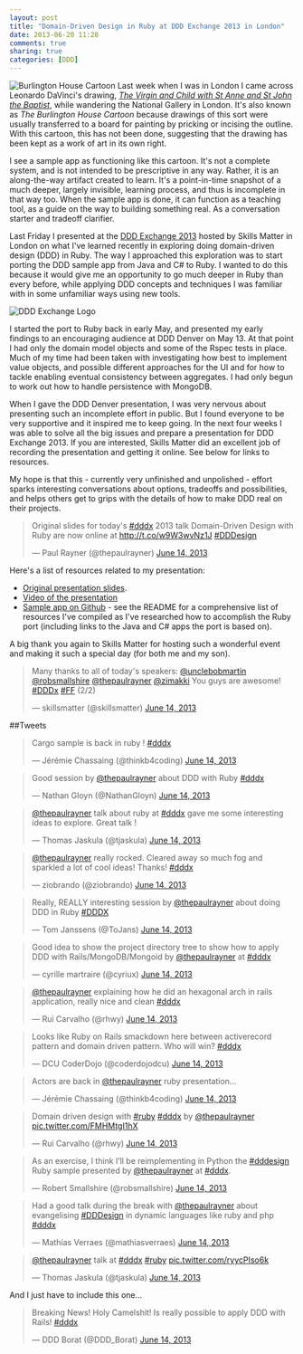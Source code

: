 ```yaml
---
layout: post
title: "Domain-Driven Design in Ruby at DDD Exchange 2013 in London"
date: 2013-06-20 11:28
comments: true
sharing: true
categories: [DDD]
---
```


![Burlington House Cartoon](http://upload.wikimedia.org/wikipedia/commons/thumb/d/d7/Leonardo_-_St._Anne_cartoon-alternative-downsampled.jpg/178px-Leonardo_-_St._Anne_cartoon-alternative-downsampled.jpg)
Last week when I was in London I came across Leonardo DaVinci's drawing, [_The Virgin and Child with St Anne and St John the Baptist_](http://en.wikipedia.org/wiki/The_Virgin_and_Child_with_St_Anne_and_St_John_the_Baptist), while wandering the National Gallery in London. It's also known as _The Burlington House Cartoon_ because drawings of this sort were usually transferred to a board for painting by pricking or incising the outline. With this cartoon, this has not been done, suggesting that the drawing has been kept as a work of art in its own right.

I see a sample app as functioning like this cartoon. It's not a complete system, and is not intended to be prescriptive in any way. Rather, it is an along-the-way artifact created to learn. It's a point-in-time snapshot of a much deeper, largely invisible, learning process, and thus is incomplete in that way too. When the sample app is done, it can function as a teaching tool, as a guide on the way to building something real. As a conversation starter and tradeoff clarifier.

Last Friday I presented at the [DDD Exchange 2013](http://skillsmatter.com/event/design-architecture/dddx-2013) hosted by Skills Matter in London on what I've learned recently in exploring doing domain-driven design (DDD) in Ruby. The way I approached this exploration was to start porting the DDD sample app from Java and C# to Ruby. I wanted to do this because it would give me an opportunity to go much deeper in Ruby than every before, while applying DDD concepts and techniques I was familiar with in some unfamiliar ways using new tools.

![DDD Exchange Logo](http://skillsmatter.com/custom/images/dddx-670x180px.gif)

I started the port to Ruby back in early May, and presented my early findings to an encouraging audience at DDD Denver on May 13. At that point I had only the domain model objects and some of the Rspec tests in place. Much of my time had been taken with investigating how best to implement value objects, and possible different approaches for the UI and for how to tackle enabling eventual consistency between aggregates. I had only begun to work out how to handle persistence with MongoDB.

When I gave the DDD Denver presentation, I was very nervous about presenting such an incomplete effort in public. But I found everyone to be very supportive and it inspired me to keep going. In the next four weeks I was able to solve all the big issues and prepare a presentation for DDD Exchange 2013. If you are interested, Skills Matter did an excellent job of recording the presentation and getting it online. See below for links to resources.

My hope is that this - currently very unfinished and unpolished - effort sparks interesting conversations about options, tradeoffs and possibilities, and helps others get to grips with the details of how to make DDD real on their projects.

<blockquote class="twitter-tweet" data-partner="tweetdeck"><p>Original slides for today&#39;s <a href="https://twitter.com/search?q=%23dddx&amp;src=hash">#dddx</a> 2013 talk Domain-Driven Design with Ruby are now online at <a href="http://virtual-genius.com/presentations/ddd_with_ruby_20130614">http://t.co/w9W3wvNz1J</a> <a href="https://twitter.com/search?q=%23DDDesign&amp;src=hash">#DDDesign</a></p>&mdash; Paul Rayner (@thepaulrayner) <a href="https://twitter.com/thepaulrayner/statuses/345538141706412032">June 14, 2013</a></blockquote>
<script async src="//platform.twitter.com/widgets.js" charset="utf-8"></script>

Here's a list of resources related to my presentation:

* [Original presentation slides](http://virtual-genius.com/presentations/ddd_with_ruby_20130614.html).
* [Video of the presentation](http://skillsmatter.com/podcast/design-architecture/paul-rayner/mh-7679)
* [Sample app on Github](https://github.com/paulrayner/ddd_sample_app_ruby) - see the README for a comprehensive list of resources I've compiled as I've researched how to accomplish the Ruby port (including links to the Java and C# apps the port is based on).

A big thank you again to Skills Matter for hosting such a wonderful event and making it such a special day (for both me and my son).

<blockquote class="twitter-tweet" data-partner="tweetdeck"><p>Many thanks to all of today&#39;s speakers: <a href="https://twitter.com/unclebobmartin">@unclebobmartin</a> <a href="https://twitter.com/robsmallshire">@robsmallshire</a> <a href="https://twitter.com/thepaulrayner">@thepaulrayner</a> <a href="https://twitter.com/zimakki">@zimakki</a> You guys are awesome! <a href="https://twitter.com/search?q=%23DDDx&amp;src=hash">#DDDx</a> <a href="https://twitter.com/search?q=%23FF&amp;src=hash">#FF</a> (2/2)</p>&mdash; skillsmatter (@skillsmatter) <a href="https://twitter.com/skillsmatter/statuses/345596880899682304">June 14, 2013</a></blockquote>
<script async src="//platform.twitter.com/widgets.js" charset="utf-8"></script>

##Tweets

<blockquote class="twitter-tweet" data-partner="tweetdeck"><p>Cargo sample is back in ruby ! <a href="https://twitter.com/search?q=%23dddx&amp;src=hash">#dddx</a></p>&mdash; Jérémie Chassaing (@thinkb4coding) <a href="https://twitter.com/thinkb4coding/statuses/345489374517006336">June 14, 2013</a></blockquote>
<script async src="//platform.twitter.com/widgets.js" charset="utf-8"></script>

<blockquote class="twitter-tweet" data-partner="tweetdeck"><p>Good session by <a href="https://twitter.com/thepaulrayner">@thepaulrayner</a> about DDD with Ruby <a href="https://twitter.com/search?q=%23dddx&amp;src=hash">#dddx</a></p>&mdash; Nathan Gloyn (@NathanGloyn) <a href="https://twitter.com/NathanGloyn/statuses/345499135933308928">June 14, 2013</a></blockquote>
<script async src="//platform.twitter.com/widgets.js" charset="utf-8"></script>

<blockquote class="twitter-tweet" data-partner="tweetdeck"><p><a href="https://twitter.com/thepaulrayner">@thepaulrayner</a> talk about ruby at <a href="https://twitter.com/search?q=%23dddx&amp;src=hash">#dddx</a> gave me some interesting ideas to explore. Great talk !</p>&mdash; Thomas Jaskula (@tjaskula) <a href="https://twitter.com/tjaskula/statuses/345497941353570305">June 14, 2013</a></blockquote>
<script async src="//platform.twitter.com/widgets.js" charset="utf-8"></script>

<blockquote class="twitter-tweet" data-partner="tweetdeck"><p><a href="https://twitter.com/thepaulrayner">@thepaulrayner</a> really rocked. Cleared away so much fog and sparkled a lot of cool ideas! Thanks! <a href="https://twitter.com/search?q=%23dddx&amp;src=hash">#dddx</a></p>&mdash; ziobrando (@ziobrando) <a href="https://twitter.com/ziobrando/statuses/345497521143029760">June 14, 2013</a></blockquote>
<script async src="//platform.twitter.com/widgets.js" charset="utf-8"></script>


<blockquote class="twitter-tweet" data-partner="tweetdeck"><p>Really, REALLY interesting session by <a href="https://twitter.com/thepaulrayner">@thepaulrayner</a> about doing DDD in Ruby <a href="https://twitter.com/search?q=%23DDDX&amp;src=hash">#DDDX</a></p>&mdash; Tom Janssens (@ToJans) <a href="https://twitter.com/ToJans/statuses/345492748020887552">June 14, 2013</a></blockquote>
<script async src="//platform.twitter.com/widgets.js" charset="utf-8"></script>

<blockquote class="twitter-tweet" data-partner="tweetdeck"><p>Good idea to show the project directory tree to show how to apply DDD with Rails/MongoDB/Mongoid by <a href="https://twitter.com/thepaulrayner">@thepaulrayner</a> at <a href="https://twitter.com/search?q=%23dddx&amp;src=hash">#dddx</a></p>&mdash; cyrille martraire (@cyriux) <a href="https://twitter.com/cyriux/statuses/345495156864200706">June 14, 2013</a></blockquote>
<script async src="//platform.twitter.com/widgets.js" charset="utf-8"></script>

<blockquote class="twitter-tweet" data-partner="tweetdeck"><p><a href="https://twitter.com/thepaulrayner">@thepaulrayner</a> explaining how he did an hexagonal arch in rails application, really nice and clean  <a href="https://twitter.com/search?q=%23dddx&amp;src=hash">#dddx</a></p>&mdash; Rui Carvalho (@rhwy) <a href="https://twitter.com/rhwy/statuses/345494558446063616">June 14, 2013</a></blockquote>
<script async src="//platform.twitter.com/widgets.js" charset="utf-8"></script>

<blockquote class="twitter-tweet" data-partner="tweetdeck"><p>Looks like Ruby on Rails smackdown here between activerecord pattern and domain driven pattern. Who will win? <a href="https://twitter.com/search?q=%23dddx&amp;src=hash">#dddx</a></p>&mdash; DCU CoderDojo (@coderdojodcu) <a href="https://twitter.com/coderdojodcu/statuses/345496157423812608">June 14, 2013</a></blockquote>
<script async src="//platform.twitter.com/widgets.js" charset="utf-8"></script>

<blockquote class="twitter-tweet" data-partner="tweetdeck"><p>Actors are back in <a href="https://twitter.com/thepaulrayner">@thepaulrayner</a> ruby presentation...</p>&mdash; Jérémie Chassaing (@thinkb4coding) <a href="https://twitter.com/thinkb4coding/statuses/345495764119732224">June 14, 2013</a></blockquote>
<script async src="//platform.twitter.com/widgets.js" charset="utf-8"></script>

<blockquote class="twitter-tweet" data-partner="tweetdeck"><p>Domain driven design with <a href="https://twitter.com/search?q=%23ruby&amp;src=hash">#ruby</a>  <a href="https://twitter.com/search?q=%23dddx&amp;src=hash">#dddx</a> by <a href="https://twitter.com/thepaulrayner">@thepaulrayner</a> <a href="http://t.co/FMHMtgI1hX">pic.twitter.com/FMHMtgI1hX</a></p>&mdash; Rui Carvalho (@rhwy) <a href="https://twitter.com/rhwy/statuses/345488522964238336">June 14, 2013</a></blockquote>
<script async src="//platform.twitter.com/widgets.js" charset="utf-8"></script>

<blockquote class="twitter-tweet" data-partner="tweetdeck"><p>As an exercise, I think I’ll be reimplementing in Python the <a href="https://twitter.com/search?q=%23dddesign&amp;src=hash">#dddesign</a> Ruby sample presented by <a href="https://twitter.com/thepaulrayner">@thepaulrayner</a> at <a href="https://twitter.com/search?q=%23dddx&amp;src=hash">#dddx</a>.</p>&mdash; Robert Smallshire (@robsmallshire) <a href="https://twitter.com/robsmallshire/statuses/345498791186673664">June 14, 2013</a></blockquote>
<script async src="//platform.twitter.com/widgets.js" charset="utf-8"></script>

<blockquote class="twitter-tweet" data-partner="tweetdeck"><p>Had a good talk during the break with <a href="https://twitter.com/thepaulrayner">@thepaulrayner</a> about evangelising <a href="https://twitter.com/search?q=%23DDDesign&amp;src=hash">#DDDesign</a> in dynamic languages like ruby and php  <a href="https://twitter.com/search?q=%23dddx&amp;src=hash">#dddx</a></p>&mdash; Mathias Verraes (@mathiasverraes) <a href="https://twitter.com/mathiasverraes/statuses/345578077138608128">June 14, 2013</a></blockquote>
<script async src="//platform.twitter.com/widgets.js" charset="utf-8"></script>

<blockquote class="twitter-tweet" data-partner="tweetdeck"><p><a href="https://twitter.com/thepaulrayner">@thepaulrayner</a> talk at <a href="https://twitter.com/search?q=%23dddx&amp;src=hash">#dddx</a> <a href="https://twitter.com/search?q=%23ruby&amp;src=hash">#ruby</a> <a href="http://t.co/ryycPIso6k">pic.twitter.com/ryycPIso6k</a></p>&mdash; Thomas Jaskula (@tjaskula) <a href="https://twitter.com/tjaskula/statuses/345489563344572416">June 14, 2013</a></blockquote>
<script async src="//platform.twitter.com/widgets.js" charset="utf-8"></script>

And I just have to include this one...

<blockquote class="twitter-tweet" data-partner="tweetdeck"><p>Breaking News! Holy Camelshit! Is really possible to apply DDD with Rails! <a href="https://twitter.com/search?q=%23dddx&amp;src=hash">#dddx</a></p>&mdash; DDD Borat (@DDD_Borat) <a href="https://twitter.com/DDD_Borat/statuses/345497300921090048">June 14, 2013</a></blockquote>
<script async src="//platform.twitter.com/widgets.js" charset="utf-8"></script>